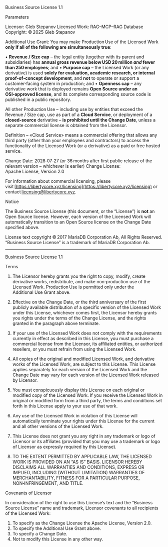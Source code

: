 Business Source License 1.1

Parameters

Licensor:             Gleb Stepanov
Licensed Work:        RAG–MCP–RAG Database
Copyright:            © 2025 Gleb Stepanov

Additional Use Grant: You may make Production Use of the Licensed Work **only if all of the following are simultaneously true**:

• **Revenue / Size cap** – the legal entity (together with its parent and subsidiaries) has **annual gross revenue below USD 20 million *and* fewer than 250 employees**; and
• **Purpose cap** – the Licensed Work (or any derivative) is used **solely for evaluation, academic research, or internal proof‑of‑concept development**, and **not** to operate or support a customer‑facing system in production; and
• **Openness cap** – any derivative work that is deployed remains **Open Source under an OSI‑approved license**, and its complete corresponding source code is published in a public repository.

All other Production Use – including use by entities that exceed the Revenue / Size cap, use as part of a **Cloud Service**, or deployment of a **closed‑source** derivative – **is prohibited until the Change Date**, unless a separate commercial license is obtained from the Licensor.

Definition – «Cloud Service» means a commercial offering that allows any third party (other than your employees and contractors) to access the functionality of the Licensed Work (or a derivative) as a paid or free hosted service.

Change Date:          2028‑07‑27  (or 36 months after first public release of the relevant version – whichever is earlier)
Change License:       Apache License, Version 2.0

For information about commercial licensing, please visit [https://libertycore.xyz/licensing](https://libertycore.xyz/licensing) or contact [licensing@libertycore.xyz](mailto:licensing@libertycore.xyz).

Notice

The Business Source License (this document, or the “License”) is **not** an Open Source license. However, each version of the Licensed Work will automatically transition to an Open Source license on the Change Date specified above.

License text copyright © 2017 MariaDB Corporation Ab, All Rights Reserved.
“Business Source License” is a trademark of MariaDB Corporation Ab.

---

Business Source License 1.1

Terms

1. The Licensor hereby grants you the right to copy, modify, create derivative
   works, redistribute, and make non‑production use of the Licensed Work.
   Production Use is permitted only under the Additional Use Grant above.

2. Effective on the Change Date, or the third anniversary of the first
   publicly available distribution of a specific version of the Licensed Work
   under this License, whichever comes first, the Licensor hereby grants you
   rights under the terms of the Change License, and the rights granted in
   the paragraph above terminate.

3. If your use of the Licensed Work does not comply with the requirements
   currently in effect as described in this License, you must purchase a
   commercial license from the Licensor, its affiliated entities, or
   authorized resellers, or you must refrain from using the Licensed Work.

4. All copies of the original and modified Licensed Work, and derivative works
   of the Licensed Work, are subject to this License. This License applies
   separately for each version of the Licensed Work and the Change Date may
   vary for each version of the Licensed Work released by Licensor.

5. You must conspicuously display this License on each original or modified
   copy of the Licensed Work. If you receive the Licensed Work in original
   or modified form from a third party, the terms and conditions set forth
   in this License apply to your use of that work.

6. Any use of the Licensed Work in violation of this License will automatically
   terminate your rights under this License for the current and all other
   versions of the Licensed Work.

7. This License does not grant you any right in any trademark or logo of
   Licensor or its affiliates (provided that you may use a trademark or
   logo of Licensor as expressly required by this License).

8. TO THE EXTENT PERMITTED BY APPLICABLE LAW, THE LICENSED WORK IS PROVIDED
   ON AN “AS IS” BASIS. LICENSOR HEREBY DISCLAIMS ALL WARRANTIES AND
   CONDITIONS, EXPRESS OR IMPLIED, INCLUDING (WITHOUT LIMITATION)
   WARRANTIES OF MERCHANTABILITY, FITNESS FOR A PARTICULAR PURPOSE,
   NON‑INFRINGEMENT, AND TITLE.

Covenants of Licensor

In consideration of the right to use this License’s text and the “Business
Source License” name and trademark, Licensor covenants to all recipients of
the Licensed Work:

1. To specify as the Change License the Apache License, Version 2.0.
2. To specify the Additional Use Grant above.
3. To specify a Change Date.
4. Not to modify this License in any other way.
